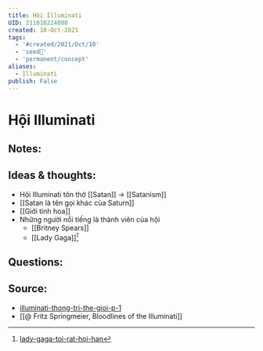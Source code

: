 ```yaml
---
title: Hội Illuminati
UID: 211010224808
created: 10-Oct-2021
tags:
  - '#created/2021/Oct/10'
  - 'seed🥜'
  - 'permanent/concept'
aliases:
  - Illuminati
publish: False
---
```

# Hội Illuminati

## Notes:


## Ideas & thoughts:
- Hội Illuminati tôn thờ [[Satan]] -> [[Satanism]]
- [[Satan là tên gọi khác của Saturn]]
- [[Giới tinh hoa]]
- Những người nổi tiếng là thành viên của hội
	- [[Britney Spears]]
	- [[Lady Gaga]][^gaga]

## Questions:

## Source:
- [illuminati-thong-tri-the-gioi-p-1](https://tinhhoa.net/illuminati-thong-tri-the-gioi-p-1-nguon-goc-va-ban-chat.html)
- [[@ Fritz Springmeier, Bloodlines of the Illuminati]]

[^gaga]:[lady-gaga-toi-rat-hoi-han](https://tinhhoa.net/lady-gaga-toi-rat-hoi-han-vi-da-ban-linh-hon-cho-the-luc-den-toi-illuminati.html)
